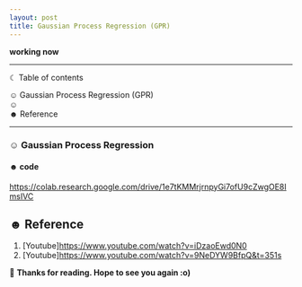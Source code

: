 ```yaml
---
layout: post
title: Gaussian Process Regression (GPR)
---
```



**working now**

-----------------------------------------------------------------------

☾ Table of contents

☺︎ Gaussian Process Regression (GPR)                        
☺︎                    
☻ Reference                

-----------------------------------------------------------------------




### ☺︎ Gaussian Process Regression



#### ☻ code 
https://colab.research.google.com/drive/1e7tKMMrjrnpyGi7ofU9cZwgOE8ImsIVC



## ☻ Reference
1. [Youtube]https://www.youtube.com/watch?v=iDzaoEwd0N0
2. [Youtube]https://www.youtube.com/watch?v=9NeDYW9BfpQ&t=351s



🌺 **Thanks for reading. Hope to see you again :o)**
